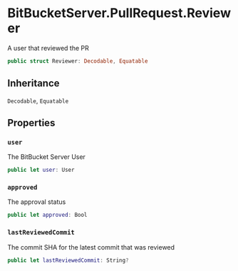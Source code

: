 # BitBucketServer.PullRequest.Reviewer

A user that reviewed the PR

``` swift
public struct Reviewer: Decodable, Equatable 
```

## Inheritance

`Decodable`, `Equatable`

## Properties

### `user`

The BitBucket Server User

``` swift
public let user: User
```

### `approved`

The approval status

``` swift
public let approved: Bool
```

### `lastReviewedCommit`

The commit SHA for the latest commit that was reviewed

``` swift
public let lastReviewedCommit: String?
```
